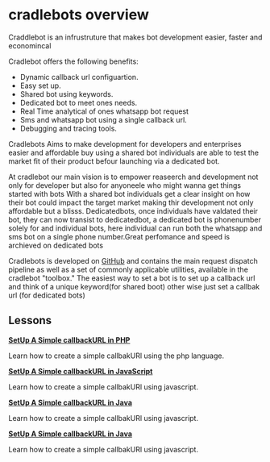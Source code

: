 # cradlebots overview

Craddlebot is an infrustruture that makes bot development easier, faster and economincal

Cradlebot offers the following benefits:

- Dynamic callback url configuartion.
- Easy set up.
- Shared bot using keywords.
- Dedicated bot to meet ones needs.
- Real Time analytical of ones whatsapp bot request
- Sms and whatsapp bot using a single callback url.
- Debugging and tracing tools.

Cradlebots Aims to make development for developers and enterprises easier and affordable buy using a shared bot individuals are able to test the market fit of their product befour launching via  a dedicated bot.

At cradlebot our main vision is to empower reaseerch and development not only for developer but also for anyoneele who might wanna get things started with bots
With a shared bot individuals get a clear insight on how their bot could impact the target market making thir development not only affordable but a blisss.
Dedicatedbots, once individuals have valdated their bot, they can now transist to dedicatedbot, a dedicated bot is phonenumber solely for and individual bots, here individual can run both the whatsapp and sms bot on a single phone number.Great perfomance and speed is archieved on dedicated bots 

Cradlebots is developed on [GitHub](https://github.com/google/volley) and
contains the main request dispatch pipeline as well as a set of commonly applicable utilities,
available in the cradlebot "toolbox." The easiest way to set a bot  is to set up a callback url and think of a unique keyword(for shared boot) other wise just set a callbak url (for dedicated bots)

<!-- *Groovy*

```groovy
dependencies {
    implementation 'com.android.volley:volley:1.2.1'
}
```

*Kotlin*

```kotlin
dependencies {
    implementation("com.android.volley:volley:1.2.1")
}
```

You can also clone the Volley repository and set it as a library project:

1. Git clone the repository by typing the following at the command line:

    ```console
    git clone https://github.com/google/volley
    ```

2. Import the downloaded source into your app project as an Android library module as described
   in [Create an Android Library](https://developer.android.com/studio/projects/android-library). -->

## Lessons

[**SetUp  A Simple callbackURL in PHP**](./simple.md)

Learn how to create a simple callbakURl using the php language.

[**SetUp  A Simple callbackURL in JavaScript**](./simple.md)

Learn how to create a simple callbakURl using javascript.

[**SetUp  A Simple callbackURL in Java**](./simple.md)

Learn how to create a simple callbakURl using javascript.

[**SetUp  A Simple callbackURL in Java**](./simple.md)

Learn how to create a simple callbakURl using javascript.


<!-- [**Set up RequestQueue**](./requestqueue.md)

Learn how to set up a `RequestQueue`, and how to implement a singleton
pattern to create a `RequestQueue` that lasts the lifetime of your app.

[**Make a standard request**](./request.md)

Learn how to send a request using one of Volley's out-of-the-box request types
(raw strings, images, and JSON).

[**Implement a custom request**](./request-custom.md)

Learn how to implement a custom request. -->
